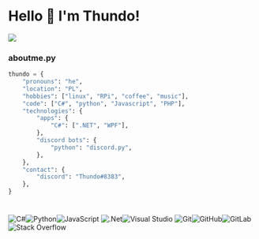 # Hello 👋 I'm Thundo!
<img src="https://img.shields.io/badge/Symulator%20Urz%C4%85dze%C5%84%20Przejazdowych-v1.1-red?style=for-the-badge"></img> 
### aboutme.py
```python
thundo = {
    "pronouns": "he",   
    "location": "PL",   
    "hobbies": ["linux", "RPi", "coffee", "music"],
    "code": ["C#", "python", "Javascript", "PHP"],
    "technologies": {
        "apps": {
            "C#": [".NET", "WPF"],
        },
        "discord bots": {
            "python": "discord.py",
        },
    },
    "contact": {
        "discord": "Thundo#8383",
    },
}
```
#
![C#](https://img.shields.io/badge/c%23-%23239120.svg?style=for-the-badge&logo=c-sharp&logoColor=white)![Python](https://img.shields.io/badge/python-3670A0?style=for-the-badge&logo=python&logoColor=ffdd54)![JavaScript](https://img.shields.io/badge/javascript-%23323330.svg?style=for-the-badge&logo=javascript&logoColor=%23F7DF1E)
![.Net](https://img.shields.io/badge/.NET-5C2D91?style=for-the-badge&logo=.net&logoColor=white)![Visual Studio](https://img.shields.io/badge/Visual%20Studio-5C2D91.svg?style=for-the-badge&logo=visual-studio&logoColor=white)
![Git](https://img.shields.io/badge/git-%23F05033.svg?style=for-the-badge&logo=git&logoColor=white)![GitHub](https://img.shields.io/badge/github-%23121011.svg?style=for-the-badge&logo=github&logoColor=white)![GitLab](https://img.shields.io/badge/gitlab-%23181717.svg?style=for-the-badge&logo=gitlab&logoColor=white)
![Stack Overflow](https://img.shields.io/badge/-Stackoverflow-FE7A16?style=for-the-badge&logo=stack-overflow&logoColor=white)

